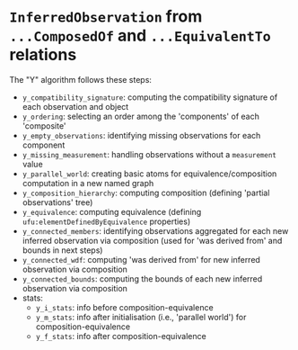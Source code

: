 # `InferredObservation` from `...ComposedOf` and `...EquivalentTo` relations

The "Y" algorithm follows these steps:

- `y_compatibility_signature`: computing the compatibility signature of each observation and object
- `y_ordering`: selecting an order among the 'components' of each 'composite'
- `y_empty_observations`: identifying missing observations for each component
- `y_missing_measurement`: handling observations without a `measurement` value
- `y_parallel_world`: creating basic atoms for equivalence/composition computation in a new named graph
- `y_composition_hierarchy`: computing composition (defining 'partial observations' tree)
- `y_equivalence`: computing equivalence (defining `ufu:elementDefinedByEquivalence` properties)
- `y_connected_members`: identifying observations aggregated for each new inferred observation via composition (used for 'was derived from' and bounds in next steps)
- `y_connected_wdf`: computing 'was derived from' for new inferred observation via composition
- `y_connected_bounds`: computing the bounds of each new inferred observation via composition
- stats:
  - `y_i_stats`: info before composition-equivalence
  - `y_m_stats`: info after initialisation (i.e., 'parallel world') for composition-equivalence
  - `y_f_stats`: info after composition-equivalence
